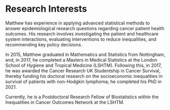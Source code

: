 # Research Interests

Matthew has experience in applying advanced statistical methods to answer epidemiological research questions regarding cancer patient health outcomes. His research involves investigating the patient and healthcare system interactions, evaluating interventions to reduce inequalities, and recommending key policy decisions.

In 2015, Matthew graduated in Mathematics and Statistics from Nottingham, and, in 2017, he completed a Masters in Medical Statistics at the London School of Hygiene and Tropical Medicine (LSHTM). Following this, in 2017, he was awarded the Cancer Research UK Studentship in Cancer Survival, thereby funding his doctoral research on the socioeconomic inequalities in survival of patients with non-Hodgkin lymphoma; he completed his PhD in 2021.

Currently, he is a Postdoctoral Research Fellow of Biostatistics within the Inequalities in Cancer Outcomes Network at the LSHTM.
